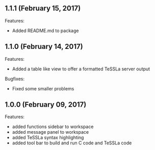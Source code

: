 ## 1.1.1 (February 15, 2017)
Features:
  - Added README.md to package

## 1.1.0 (February 14, 2017)

Features:
  - Added a table like view to offer a formatted TeSSLa server output

Bugfixes:
  - Fixed some smaller problems

## 1.0.0 (February 09, 2017)

Features:
  - added functions sidebar to workspace
  - added message panel to workspace
  - added TeSSLa syntax highlighting
  - added tool bar to build and run C code and TeSSLa code
